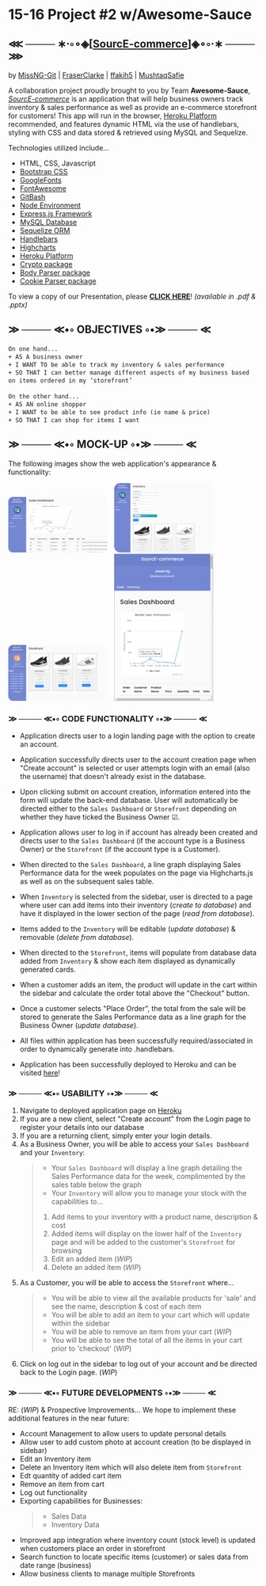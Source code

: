 # 15-16 Project #2 w/Awesome-Sauce

## ⋘ ──── ∗⋅◦∘◈\[[SourcE-commerce](https://murmuring-bastion-13699.herokuapp.com/)\]◈∘◦⋅∗ ──── ⋙

by [MissNG-Git](https://github.com/MissNG-Git) | [FraserClarke](https://github.com/FraserClarke/) | [ffakih5](https://github.com/ffakih5) | [MushtaqSafie](https://github.com/MushtaqSafie)

A collaboration project proudly brought to you by Team **Awesome-Sauce**, _[SourcE-commerce](https://murmuring-bastion-13699.herokuapp.com/)_ is an application that will help business owners track inventory & sales performance as well as provide an e-commerce storefront for customers! This app will run in the browser, [Heroku Platform](https://www.heroku.com/) recommended, and features dynamic HTML via the use of handlebars, styling with CSS and data stored & retrieved using MySQL and Sequelize.

Technologies utilized include...

- HTML, CSS, Javascript
- [Bootstrap CSS](https://getbootstrap.com/)
- [GoogleFonts](https://fonts.google.com/)
- [FontAwesome](https://fontawesome.com/)
- [GitBash](https://gitforwindows.org/)
- [Node Environment](https://nodejs.org/en/about/)
- [Express.js Framework](https://expressjs.com/)
- [MySQL Database](https://www.mysql.com/)
- [Sequelize ORM](https://sequelize.org/)
- [Handlebars](https://handlebarsjs.com/)
- [Highcharts](https://www.highcharts.com/)
- [Heroku Platform](https://www.heroku.com/)
- [Crypto package](https://www.npmjs.com/package/crypto-js)
- [Body Parser package](https://www.npmjs.com/package/body-parser)
- [Cookie Parser package](https://www.npmjs.com/package/cookie-parser)

To view a copy of our Presentation, please **[CLICK HERE](https://github.com/MissNG-Git/SourcE-commerce/tree/main/public)**!
_(available in .pdf & .pptx)_

## ≫ ──── ≪•◦ OBJECTIVES ◦•≫ ──── ≪

```
On one hand...
+ AS A business owner
+ I WANT TO be able to track my inventory & sales performance
+ SO THAT I can better manage different aspects of my business based on items ordered in my ‘storefront’

On the other hand...
+ AS AN online shopper
+ I WANT to be able to see product info (ie name & price)
+ SO THAT I can shop for items I want

```

## ≫ ──── ≪•◦ MOCK-UP ◦•≫ ──── ≪

The following images show the web application's appearance & functionality:

<p float="left">
    <img src="/public/img/bApp_Sales.png" alt="Business - Sales Dashboard" width="200" style="margin-right: 10px;" />
    <img src="/public/img/bApp_Inv.png" alt="Business - Inventory" width="200" style="margin-right: 10px;" />
    <img src="/public/img/cApp.png" alt="Customer - Storefront" width="200" style="margin-right: 10px;" />
    <img src="/public/img/appRes.png" alt="Mobile Responsive" width="200" style="margin-right: 10px;" />
</p>

### ≫ ──── ≪•◦ CODE FUNCTIONALITY ◦•≫ ──── ≪

- Application directs user to a login landing page with the option to create an account.

- Application successfully directs user to the account creation page when "Create account" is selected or user attempts login with an email (also the username) that doesn't already exist in the database.

- Upon clicking submit on account creation, information entered into the form will update the back-end database. User will automatically be directed either to the `Sales Dashboard` or `Storefront` depending on whether they have ticked the Business Owner ☑.

- Application allows user to log in if account has already been created and directs user to the `Sales Dashboard` (if the account type is a Business Owner) or the `Storefront` (if the account type is a Customer).

- When directed to the `Sales Dashboard`, a line graph displaying Sales Performance data for the week populates on the page via Highcharts.js as well as on the subsequent sales table.

- When `Inventory` is selected from the sidebar, user is directed to a page where user can add items into their inventory (_create to database_) and have it displayed in the lower section of the page (_read from database_).

- Items added to the `Inventory` will be editable (_update database_) & removable (_delete from database_).

- When directed to the `Storefront`, items will populate from database data added from `Inventory` & show each item displayed as dynamically generated cards.

- When a customer adds an item, the product will update in the cart within the sidebar and calculate the order total above the "Checkout" button.

- Once a customer selects "Place Order", the total from the sale will be stored to generate the Sales Performance data as a line graph for the Business Owner (_update database_).

- All files within application has been successfully required/associated in order to dynamically generate into .handlebars.

- Application has been successfully deployed to Heroku and can be visited [here](https://murmuring-bastion-13699.herokuapp.com/)!

### ≫ ──── ≪•◦ USABILITY ◦•≫ ──── ≪

1. Navigate to deployed application page on [Heroku](https://murmuring-bastion-13699.herokuapp.com/m)
2. If you are a new client, select "Create account" from the Login page to register your details into our database
3. If you are a returning client, simply enter your login details.
4. As a Business Owner, you will be able to access your `Sales Dashboard` and your `Inventory`:
   > - Your `Sales Dashboard` will display a line graph detailing the Sales Performance data for the week, complimented by the sales table below the graph
   > - Your `Inventory` will allow you to manage your stock with the capabilities to...
   >
   > 1. Add items to your inventory with a product name, description & cost
   > 2. Added items will display on the lower half of the `Inventory` page and will be added to the customer's `Storefront` for browsing
   > 3. Edit an added item (_WIP_)
   > 4. Delete an added item (_WIP_)
5. As a Customer, you will be able to access the `Storefront` where...
   > - You will be able to view all the available products for 'sale' and see the name, description & cost of each item
   > - You will be able to add an item to your cart which will update within the sidebar
   > - You will be able to remove an item from your cart (_WIP_)
   > - You will be able to see the total of all the items in your cart prior to 'checkout' (_WIP_)
6. Click on log out in the sidebar to log out of your account and be directed back to the Login page. (_WIP_)

### ≫ ──── ≪•◦ FUTURE DEVELOPMENTS ◦•≫ ──── ≪

RE: (_WIP_) & Prospective Improvements...
We hope to implement these additional features in the near future:

- Account Management to allow users to update personal details
- Allow user to add custom photo at account creation (to be displayed in sidebar)
- Edit an Inventory item
- Delete an Inventory item which will also delete item from `Storefront`
- Edt quantity of added cart item
- Remove an item from cart
- Log out functionality
- Exporting capabilities for Businesses:
  > - Sales Data
  > - Inventory Data
- Improved app integration where inventory count (stock level) is updated when customers place an order in storefront
- Search function to locate specific items (customer) or sales data from date range (business)
- Allow business clients to manage multiple Storefronts
